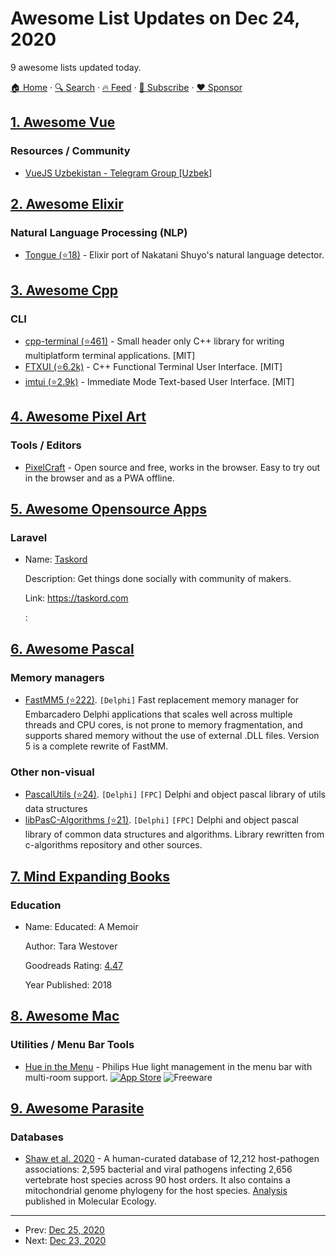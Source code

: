 # Awesome List Updates on Dec 24, 2020

9 awesome lists updated today.

[🏠 Home](/README.md) · [🔍 Search](https://www.trackawesomelist.com/search/) · [🔥 Feed](https://www.trackawesomelist.com/rss.xml) · [📮 Subscribe](https://trackawesomelist.us17.list-manage.com/subscribe?u=d2f0117aa829c83a63ec63c2f&id=36a103854c) · [❤️  Sponsor](https://github.com/sponsors/theowenyoung)



## [1. Awesome Vue](/content/vuejs/awesome-vue/README.md)

### Resources / Community

*   [VueJS Uzbekistan - Telegram Group \[Uzbek\]](https://t.me/vuejsuzbekcommunity)

## [2. Awesome Elixir](/content/h4cc/awesome-elixir/README.md)

### Natural Language Processing (NLP)

*   [Tongue (⭐18)](https://github.com/dannote/tongue) - Elixir port of Nakatani Shuyo's natural language detector.

## [3. Awesome Cpp](/content/fffaraz/awesome-cpp/README.md)

### CLI

*   [cpp-terminal (⭐461)](https://github.com/jupyter-xeus/cpp-terminal) - Small header only C++ library for writing multiplatform terminal applications. \[MIT]
*   [FTXUI (⭐6.2k)](https://github.com/ArthurSonzogni/FTXUI) - C++ Functional Terminal User Interface. \[MIT]
*   [imtui (⭐2.9k)](https://github.com/ggerganov/imtui) - Immediate Mode Text-based User Interface. \[MIT]

## [4. Awesome Pixel Art](/content/Siilwyn/awesome-pixel-art/README.md)

### Tools / Editors

*   [PixelCraft](https://rgab1508.github.io/PixelCraft/) - Open source and free, works in the browser. Easy to try out in the browser and as a PWA offline.

## [5. Awesome Opensource Apps](/content/unicodeveloper/awesome-opensource-apps/README.md)

### Laravel

- Name: [Taskord](https://gitlab.com/taskord/taskord)

  Description: Get things done socially with community of makers.

  Link: <https://taskord.com>

  : 



## [6. Awesome Pascal](/content/Fr0sT-Brutal/awesome-pascal/README.md)

### Memory managers

*   [FastMM5 (⭐222)](https://github.com/pleriche/FastMM5). `[Delphi]` Fast replacement memory manager for Embarcadero Delphi applications that scales well across multiple threads and CPU cores, is not prone to memory fragmentation, and supports shared memory without the use of external .DLL files. Version 5 is a complete rewrite of FastMM.

### Other non-visual

*   [PascalUtils (⭐24)](https://github.com/isemenkov/pascalutils). `[Delphi]` `[FPC]` Delphi and object pascal library of utils data structures
*   [libPasC-Algorithms (⭐21)](https://github.com/isemenkov/libpasc-algorithms). `[Delphi]` `[FPC]` Delphi and object pascal library of common data structures and algorithms. Library rewritten from c-algorithms repository and other sources.

## [7. Mind Expanding Books](/content/hackerkid/Mind-Expanding-Books/README.md)

### Education

- Name: Educated: A Memoir

  Author: Tara Westover

  Goodreads Rating: [4.47](https://www.goodreads.com/book/show/35133922-educated)

  Year Published: 2018



## [8. Awesome Mac](/content/jaywcjlove/awesome-mac/README.md)

### Utilities / Menu Bar Tools

*   [Hue in the Menu](https://apps.apple.com/gb/app/hue-in-the-menu/id1534707384) - Philips Hue light management in the menu bar with multi-room support. [![App Store](https://jaywcjlove.github.io/sb/ico/min-app-store.svg "App Store Software")](https://apps.apple.com/gb/app/hue-in-the-menu/id1534707384) ![Freeware](https://jaywcjlove.github.io/sb/ico/min-free.svg "Freeware")

## [9. Awesome Parasite](/content/ecohealthalliance/awesome-parasite/README.md)

### Databases

*   [Shaw et al. 2020](https://figshare.com/articles/The_phylogenetic_range_of_bacterial_and_viral_pathogens_of_vertebrates_dataset_and_supplementary_material/8262779) - A human-curated database of 12,212 host-pathogen associations: 2,595 bacterial and viral pathogens infecting 2,656 vertebrate host species across 90 host orders. It also contains a mitochondrial genome phylogeny for the host species. [Analysis](https://onlinelibrary.wiley.com/doi/10.1111/mec.15463) published in Molecular Ecology.

---

- Prev: [Dec 25, 2020](/content/2020/12/25/README.md)
- Next: [Dec 23, 2020](/content/2020/12/23/README.md)